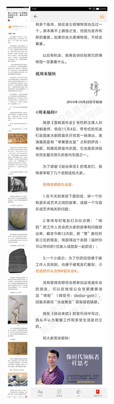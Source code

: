 ![](../images/第014封信丨大英博物馆镇馆之宝，兼谈文物的价值（文末有福利）.jpg)
![](../images/第014封信丨大英博物馆镇馆之宝，兼谈文物的价值（文末有福利）2.jpg)
